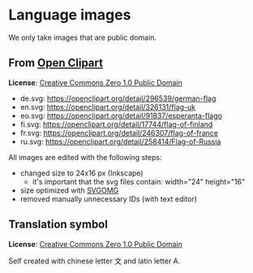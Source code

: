 # Language images

We only take images that are public domain.

## From [Open Clipart](https://openclipart.org/)

**License**: [Creative Commons Zero 1.0 Public Domain](https://openclipart.org/share "Creative Commons Zero 1.0 Public Domain")

- de.svg: https://openclipart.org/detail/296539/german-flag
- en.svg: https://openclipart.org/detail/326131/flag-uk
- eo.svg: https://openclipart.org/detail/91837/esperanta-flago
- fi.svg: https://openclipart.org/detail/17744/flag-of-finland
- fr.svg: https://openclipart.org/detail/246307/flag-of-france
- ru.svg: https://openclipart.org/detail/258414/Flag-of-Russia

All images are edited with the following steps:
- changed size to 24x16 px (Inkscape)
  - it's important that the svg files contain: width="24" height="16"
- size optimized with [SVGOMG](https://jakearchibald.github.io/svgomg/)
- removed manually unnecessary IDs (with text editor)


## Translation symbol

**License**: [Creative Commons Zero 1.0 Public Domain](https://openclipart.org/share "Creative Commons Zero 1.0 Public Domain")

Self created with chinese letter 文 and latin letter A.